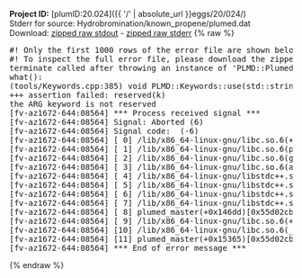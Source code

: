 **Project ID:** [plumID:20.024]({{ '/' | absolute_url }}eggs/20/024/)  
Stderr for source:  Hydrobromination/known_propene/plumed.dat   
Download: [zipped raw stdout](plumed.dat.plumed_master.stdout.txt.zip) - [zipped raw stderr](plumed.dat.plumed_master.stderr.txt.zip) 
{% raw %}
<pre>
#! Only the first 1000 rows of the error file are shown below
#! To inspect the full error file, please download the zipped raw stderr file above
terminate called after throwing an instance of 'PLMD::Plumed::ExceptionError'
what():
(tools/Keywords.cpp:385) void PLMD::Keywords::use(std::string_view)
+++ assertion failed: reserved(k)
the ARG keyword is not reserved
[fv-az1672-644:08564] *** Process received signal ***
[fv-az1672-644:08564] Signal: Aborted (6)
[fv-az1672-644:08564] Signal code:  (-6)
[fv-az1672-644:08564] [ 0] /lib/x86_64-linux-gnu/libc.so.6(+0x45330)[0x7f2b0a245330]
[fv-az1672-644:08564] [ 1] /lib/x86_64-linux-gnu/libc.so.6(pthread_kill+0x11c)[0x7f2b0a29eb2c]
[fv-az1672-644:08564] [ 2] /lib/x86_64-linux-gnu/libc.so.6(gsignal+0x1e)[0x7f2b0a24527e]
[fv-az1672-644:08564] [ 3] /lib/x86_64-linux-gnu/libc.so.6(abort+0xdf)[0x7f2b0a2288ff]
[fv-az1672-644:08564] [ 4] /lib/x86_64-linux-gnu/libstdc++.so.6(+0xa5ff5)[0x7f2b0a6a5ff5]
[fv-az1672-644:08564] [ 5] /lib/x86_64-linux-gnu/libstdc++.so.6(+0xbb0da)[0x7f2b0a6bb0da]
[fv-az1672-644:08564] [ 6] /lib/x86_64-linux-gnu/libstdc++.so.6(_ZSt10unexpectedv+0x0)[0x7f2b0a6a5a55]
[fv-az1672-644:08564] [ 7] /lib/x86_64-linux-gnu/libstdc++.so.6(+0xa5a6f)[0x7f2b0a6a5a6f]
[fv-az1672-644:08564] [ 8] plumed_master(+0x146dd)[0x55d02cb3a6dd]
[fv-az1672-644:08564] [ 9] /lib/x86_64-linux-gnu/libc.so.6(+0x2a1ca)[0x7f2b0a22a1ca]
[fv-az1672-644:08564] [10] /lib/x86_64-linux-gnu/libc.so.6(__libc_start_main+0x8b)[0x7f2b0a22a28b]
[fv-az1672-644:08564] [11] plumed_master(+0x15365)[0x55d02cb3b365]
[fv-az1672-644:08564] *** End of error message ***
</pre>
{% endraw %}
